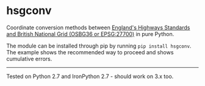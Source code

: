 # hsgconv
Coordinate conversion methods between [England's Highways Standards and British National Grid (OSBG36 or EPSG:27700)][1] in pure Python.

The module can be installed through pip by running ```pip install hsgconv```. The example shows the recommended way to proceed and shows  cumulative errors.

___

Tested on Python 2.7 and IronPython 2.7 - should work on 3.x too.

[1]: http://www.standardsforhighways.co.uk/ha/standards/ians/pdfs/ian99.pdf "Standards for Highways"
